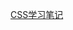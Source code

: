[CSS学习笔记](https://githubfast.com/antidote-for-world/Tasks/blob/3f2ef3ac54a4ed8640368e5c4bb93807985a6c11/%E9%98%B6%E6%AE%B53%E7%AC%94%E8%AE%B0/CSS%E5%AD%A6%E4%B9%A0%E7%AC%94%E8%AE%B0.md)
